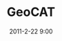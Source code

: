 ---
layout:       project
title:        GeoCAT
date:         2011-2-22 9:00
description:  Producing rapid species level conservation assessments
excerpt: |
              This is an excerpt for GeoCat and don't annoy me, thanks.
              Testing multi-line, yay!
type:         bolt
link:         http://geocat.kew.org/
by:           [Vizzuality]
path:         geocat
image:        false
technologies: [ruby-rails, backbone, compass, jquery, jquery-ui, select2]
published:    true
---